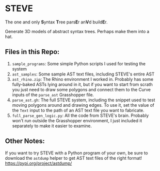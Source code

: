 # STEVE
The one and only **S**yntax **T**ree pars**E**r an**V**d build**E**r.

Generate 3D models of abstract syntax trees. Perhaps make them into a hat.

## Files in this Repo:
1. `sample_programs`: Some simple Python scripts I used for testing the system
2. `ast_samples`: Some sample AST text files, including STEVE's entire AST
3. `ast_rhino.zip`: The Rhino environment I worked in. Probably has some fully-baked ASTs lying around in it, but if you want to start from scrath you just need to draw some polygons and connect them to the Curve inputs of the `parse_ast` Grasshopper file.
4. `parse_ast.gh`: The full STEVE system, including the snippet used to test moving polygons around and drawing edges. To use it, set the value of the `Text` input to the path of an AST text file you want to fabricate.
5. `full_parse_gen_logic.py`: All the code from STEVE's brain. Probably won't run outside the Grasshopper environment, I just included it separately to make it easier to examine.

## Other Notes:
If you want to try STEVE with a Python program of your own, be sure to download the `astdump` helper to get AST text files of the right format! 
https://pypi.org/project/astdump/

